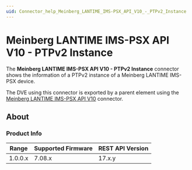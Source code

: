 ```yaml
---
uid: Connector_help_Meinberg_LANTIME_IMS-PSX_API_V10_-_PTPv2_Instance
---
```


# Meinberg LANTIME IMS-PSX API V10 - PTPv2 Instance

The **Meinberg LANTIME IMS-PSX API V10 - PTPv2 Instance** connector shows the information of a PTPv2 instance of a Meinberg LANTIME IMS-PSX device.

The DVE using this connector is exported by a parent element using the [Meinberg LANTIME IMS-PSX API V10](xref:Connector_help_Meinberg_LANTIME_IMS-PSX_API_V10) connector.

## About

### Product Info

| Range     | Supported Firmware     | REST API Version     |
|-----------|------------------------|----------------------|
| 1.0.0.x   | 7.08.x       | 17.x.y     |
